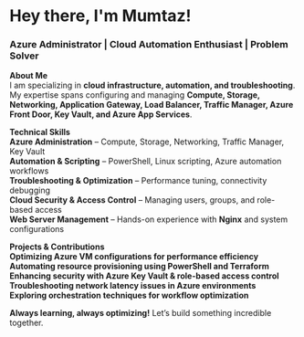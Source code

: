 # Hey there, I'm Mumtaz!  
### **Azure Administrator | Cloud Automation Enthusiast | Problem Solver**  

 **About Me**  
I  am specializing in **cloud infrastructure, automation, and troubleshooting**. My expertise spans configuring and managing **Compute, Storage, Networking, Application Gateway, Load Balancer, Traffic Manager, Azure Front Door, Key Vault, and Azure App Services**.  

 **Technical Skills**  
**Azure Administration** – Compute, Storage, Networking, Traffic Manager, Key Vault  
**Automation & Scripting** – PowerShell, Linux scripting, Azure automation workflows  
**Troubleshooting & Optimization** – Performance tuning, connectivity debugging  
**Cloud Security & Access Control** – Managing users, groups, and role-based access  
**Web Server Management** – Hands-on experience with **Nginx** and system configurations  

 **Projects & Contributions**  
 **Optimizing Azure VM configurations for performance efficiency**  
 **Automating resource provisioning using PowerShell and Terraform**  
 **Enhancing security with Azure Key Vault & role-based access control**  
 **Troubleshooting network latency issues in Azure environments**  
 **Exploring orchestration techniques for workflow optimization**  

 **Always learning, always optimizing!** Let’s build something incredible together.  
